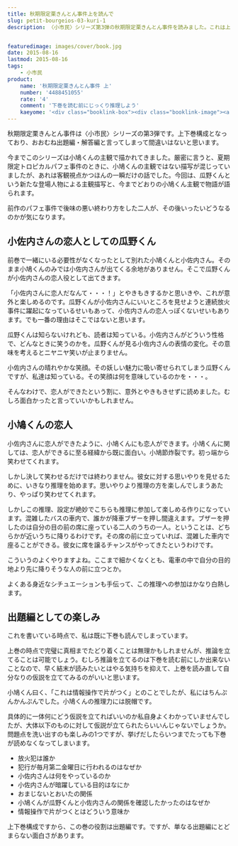 ```yaml
---
title: 秋期限定栗きんとん事件上を読んで
slug: petit-bourgeios-03-kuri-1
description: 〈小市民〉シリーズ第3弾の秋期限定栗きんとん事件を読みました。これは上下巻に分かれていて、上巻は出題編のようなものと考えて間違いはないと思います。出題編と言っても日常推理ネタは健在で、飽きずに読み進めることが出来ました。


featuredimage: images/cover/book.jpg
date: 2015-08-16
lastmod: 2015-08-16
tags: 
    - 小市民
product:
    name: '秋期限定栗きんとん事件 上'
    number: '4488451055'
    rate: '4'
    comment: '下巻を読む前にじっくり推理しよう'
    kaeyome: '<div class="booklink-box"><div class="booklink-image"><a href="http://www.amazon.co.jp/exec/obidos/asin/4488451055/illusionspace-22/" target="_blank" ><img src="http://ecx.images-amazon.com/images/I/51VwJRysDcL._SL160_.jpg" style="border: none;" /></a></div><div class="booklink-info"><div class="booklink-name"><a href="http://www.amazon.co.jp/exec/obidos/asin/4488451055/illusionspace-22/" target="_blank" >秋期限定栗きんとん事件〈上〉 (創元推理文庫)</a><div class="booklink-powered-date">posted with <a href="http://yomereba.com" rel="nofollow" target="_blank">ヨメレバ</a></div></div><div class="booklink-detail">米澤 穂信 東京創元社 2009-02    </div><div class="booklink-link2"><div class="shoplinkamazon"><a href="http://www.amazon.co.jp/exec/obidos/asin/4488451055/illusionspace-22/" target="_blank" >Amazon</a></div><div class="shoplinkkindle"><a href="http://www.amazon.co.jp/exec/obidos/ASIN/B00FZJEEJO/illusionspace-22/" target="_blank" >Kindle</a></div><div class="shoplinkrakuten"><a href="http://hb.afl.rakuten.co.jp/hgc/11acbc01.369b1bf6.11acbc02.cabf9fe9/?pc=http%3A%2F%2Fbooks.rakuten.co.jp%2Frb%2F5990023%2F%3Fscid%3Daf_ich_link_urltxt%26m%3Dhttp%3A%2F%2Fm.rakuten.co.jp%2Fev%2Fbook%2F" target="_blank" >楽天ブックス</a></div>                  	  <div class="shoplinkkino"><a href="http://ck.jp.ap.valuecommerce.com/servlet/referral?sid=3085416&pid=882196163&vc_url=http%3A%2F%2Fwww.kinokuniya.co.jp%2Ff%2Fdsg-01-9784488451059" target="_blank" >紀伊國屋書店<img src="http://ad.jp.ap.valuecommerce.com/servlet/gifbanner?sid=3085416&pid=882196163" height="1" width="1" border="0"></a></div>	  	  	</div></div><div class="booklink-footer"></div></div>'
---
```


秋期限定栗きんとん事件は〈小市民〉シリーズの第3弾です。上下巻構成となっており、おおむね出題編・解答編と言ってしまって間違いはないと思います。

今までこのシリーズは小鳩くんの主観で描かれてきました。厳密に言うと、夏期限定トロピカルパフェ事件のときに、小鳩くんの主観ではない描写が混じっていましたが、あれは客観視点かつほんの一瞬だけの話でした。今回は、瓜野くんという新たな登場人物による主観描写と、今までどおりの小鳩くん主観で物語が語られます。

前作のパフェ事件で後味の悪い終わり方をした二人が、その後いったいどうなるのかが気になります。


## 小佐内さんの恋人としての瓜野くん


前巻で一緒にいる必要性がなくなったとして別れた小鳩くんと小佐内さん。そのまま小鳩くんのみでは小佐内さんが出てくる余地がありません。そこで瓜野くんが小佐内さんの恋人役として出てきます。

「小佐内さんに恋人だなんて・・・！」とやきもきするかと思いきや、これが意外と楽しめるのです。瓜野くんが小佐内さんにいいところを見せようと連続放火事件に躍起になっているせいもあって、小佐内さんの恋人っぽくないせいもあります。でも一番の理由はそこではないと思います。

瓜野くんは知らないけれども、読者は知っている。小佐内さんがどういう性格で、どんなときに笑うのかを。瓜野くんが見る小佐内さんの表情の変化。その意味を考えるとニヤニヤ笑いが止まりません。

小佐内さんの晴れやかな笑顔。その妖しい魅力に吸い寄せられてしまう瓜野くんですが、私達は知っている。その笑顔は何を意味しているのかを・・・。

そんなわけで、恋人ができたという割に、意外とやきもきせずに読めました。むしろ面白かったと言っていいかもしれません。


## 小鳩くんの恋人


小佐内さんに恋人ができたように、小鳩くんにも恋人ができます。小鳩くんに関しては、恋人ができるに至る経緯から既に面白い。小鳩節炸裂です。初っ端から笑わせてくれます。

しかし決して笑わせるだけでは終わりません。彼女に対する思いやりを見せるために、いきなり推理を始めます。思いやりより推理の方を楽しんでしまうあたり、やっぱり笑わせてくれます。

しかしこの推理、設定が絶妙でこちらも推理に参加して楽しめる作りになっています。混雑したバスの車内で、誰かが降車ブザーを押し間違えます。ブザーを押したのは自分の目の前の席に座っている二人のうちの一人。ということは、どちらかが近いうちに降りるわけです。その席の前に立っていれば、混雑した車内で座ることができる。彼女に席を譲るチャンスがやってきたというわけです。

こういうのよくやりますよね。ここまで細かくなくとも、電車の中で自分の目的地より先に降りそうな人の前に立つとか。

よくある身近なシチュエーションも手伝って、この推理への参加はかなり白熱します。


## 出題編としての楽しみ


これを書いている時点で、私は既に下巻も読んでしまっています。

上巻の時点で完璧に真相までたどり着くことは無理かもしれませんが、推論を立てることは可能でしょう。むしろ推論を立てるのは下巻を読む前にしか出来ないことなので、早く結末が読みたいとはやる気持ちを抑えて、上巻を読み直して自分なりの仮説を立ててみるのがいいと思います。

小鳩くん曰く、「これは情報操作で片がつく」とのことでしたが、私にはちんぷんかんぷんでした。小鳩くんの推理力には脱帽です。

具体的に一体何にどう仮説を立てればいいのか私自身よくわかっていませんでしたが、大体以下のものに対して仮説が立てられたらいいんじゃないでしょうか。問題点を洗い出すのも楽しみの1つですが、挙げだしたらいつまでたっても下巻が読めなくなってしまいます。

<ul>
<li>放火犯は誰か</li>
<li>犯行が毎月第二金曜日に行われるのはなぜか</li>
<li>小佐内さんは何をやっているのか</li>
<li>小佐内さんが暗躍している目的はなにか</li>
<li>おまじないとおいたの関係</li>
<li>小鳩くんが瓜野くんと小佐内さんの関係を確認したかったのはなぜか</li>
<li>情報操作で片がつくとはどういう意味か</li>
</ul>
上下巻構成ですから、この巻の役割は出題編です。ですが、単なる出題編にとどまらない面白さがあります。


  